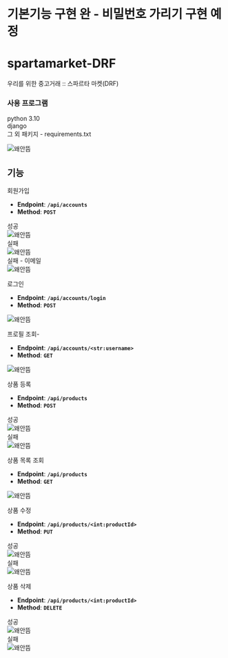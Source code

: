 # 기본기능 구현 완 - 비밀번호 가리기 구현 예정
# spartamarket-DRF
우리를 위한 중고거래 :: 스파르타 마켓(DRF)

### 사용 프로그램
python 3.10\
django\
그 외 패키지 - requirements.txt

<img src="static/images/spartamarket-DRF.png" alt="왜안뜸"/>

## 기능
회원가입
- **Endpoint**: **`/api/accounts`**
- **Method**: **`POST`**

성공\
<img src="static/images/signupsuccess.PNG" alt="왜안뜸"/>\
실패\
<img src="static/images/signupfail.PNG" alt="왜안뜸"/>\
실패 - 이메일\
<img src="static/images/signupfail_email.PNG" alt="왜안뜸"/>

로그인
- **Endpoint**: **`/api/accounts/login`**
- **Method**: **`POST`**

<img src="static/images/loginview.PNG" alt="왜안뜸"/>

프로필 조회-
- **Endpoint**: **`/api/accounts/<str:username>`**
- **Method**: **`GET`**

<img src="static/images/profileview.PNG" alt="왜안뜸"/>

상품 등록
- **Endpoint**: **`/api/products`**
- **Method**: **`POST`**

성공\
<img src="static/images/productcreate.PNG" alt="왜안뜸"/>\
실패\
<img src="static/images/productcreatefail.PNG" alt="왜안뜸"/>

상품 목록 조회
- **Endpoint**: **`/api/products`**
- **Method**: **`GET`**

<img src="static/images/productlist.PNG" alt="왜안뜸"/>

상품 수정
- **Endpoint**: **`/api/products/<int:productId>`**
- **Method**: **`PUT`**

성공\
<img src="static/images/productupdate.PNG" alt="왜안뜸"/>\
실패\
<img src="static/images/productupdatefail.PNG" alt="왜안뜸"/>

상품 삭제
- **Endpoint**: **`/api/products/<int:productId>`**
- **Method**: **`DELETE`**

성공\
<img src="static/images/productdelete.PNG" alt="왜안뜸"/>\
실패\
<img src="static/images/productdeletefail.PNG" alt="왜안뜸"/>
